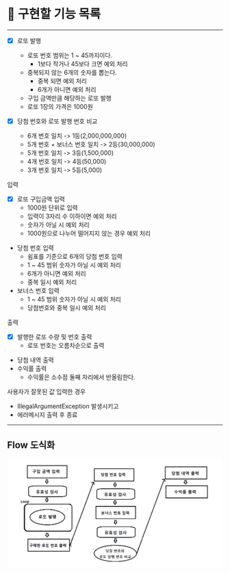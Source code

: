 # 🚀 구현할 기능 목록

--- 

- [x] 로또 발행
  - 로또 번호 범위는 1 ~ 45까지이다.
    - 1보다 작거나 45보다 크면 예외 처리
  - 중복되지 않는 6개의 숫자를 뽑는다.
    - 중복 되면 예외 처리
    - 6개가 아니면 예외 처리
  - 구입 금액만큼 해당하는 로또 발행
  - 로또 1장의 가격은 1000원

- [x] 당첨 번호와 로또 발행 번호 비교
  - 6개 번호 일치 -> 1등(2,000,000,000)
  - 5개 번호 + 보너스 번호 일치 -> 2등(30,000,000)
  - 5개 번호 일치 -> 3등(1,500,000)
  - 4개 번호 일치 -> 4등(50,000)
  - 3개 번호 일치 -> 5등(5,000)

입력
- [x] 로또 구입금액 입력
  - 1000원 단위로 입력
  - 입력이 3자리 수 이하이면 예외 처리
  - 숫자가 아닐 시 예외 처리
  - 1000원으로 나누어 떨어지지 않는 경우 예외 처리
- 당첨 번호 입력
  - 쉼표를 기준으로 6개의 당첨 번호 입력
  - 1 ~ 45 범위 숫자가 아닐 시 예외 처리
  - 6개가 아니면 예외 처리
  - 중복 일시 예외 처리
- 보너스 번호 입력 
  - 1 ~ 45 범위 숫자가 아닐 시 예외 처리
  - 당첨번호와 중복 일시 예외 처리

출력
- [x] 발행한 로또 수량 및 번호 출력
  - 로또 번호는 오름차순으로 출력
- 당첨 내역 출력
- 수익률 출력
  - 수익률은 소수점 둘째 자리에서 반올림한다.

사용자가 잘못된 값 입력한 경우
- IllegalArgumentException 발생시키고
- 에러메시지 출력 후 종료

---

## Flow 도식화

![](Flow.png)